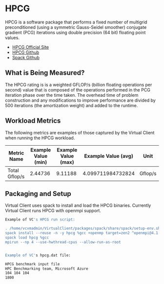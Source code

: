 ﻿# HPCG
HPCG is a software package that performs a fixed number of multigrid preconditioned (using a symmetric Gauss-Seidel smoother) conjugate gradient (PCG) 
iterations using double precision (64 bit) floating point values.

* [HPCG Official Site](https://hpcg-benchmark.org/)
* [HPCG Github](https://github.com/hpcg-benchmark/hpcg/)  
* [Spack Github](https://github.com/spack/spack)

## What is Being Measured?
The HPCG rating is is a weighted GFLOP/s (billion floating operations per second) value that is composed of the operations performed in the PCG iteration
phase over the time taken. The overhead time of problem construction and any modifications to improve performance are divided by 500 iterations 
(the amortization weight) and added to the runtime.

## Workload Metrics
The following metrics are examples of those captured by the Virtual Client when running the HPCG workload.

| Metric Name   | Example Value (min) | Example Value (max) | Example Value (avg) | Unit |
|---------------|---------------------|---------------------|---------------------|------|
| Total Gflop/s | 2.44736 | 9.11188 | 4.099711984732824 | Gflop/s |

## Packaging and Setup
Virtual Client uses spack to install and load the HPCG binaries. Currently Virtual Client runs HPCG with openmpi support.

``` bash
Example of VC's HPCG run script:

. /home/vcvmadmin/VirtualClient/packages/spack/share/spack/setup-env.sh
spack install --reuse -n -y hpcg %gcc +openmp target=zen2 ^openmpi@4.1.1
spack load hpcg %gcc
mpirun --np 4 --use-hwthread-cpus --allow-run-as-root


Example of VC's hpcg.dat file:

HPCG benchmark input file
HPC Benchmarking team, Microsoft Azure
104 104 104
1800
```
